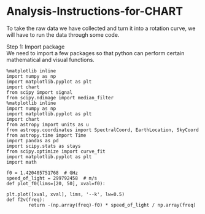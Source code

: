 # Analysis-Instructions-for-CHART
To take the raw data we have collected and turn it into a rotation curve, we will have to run the data through some code. 

Step 1: Import package  
We need to import a few packages so that python can perform certain mathematical and visual functions. 



    %matplotlib inline
    import numpy as np
    import matplotlib.pyplot as plt
    import chart
    from scipy import signal
    from scipy.ndimage import median_filter
    %matplotlib inline
    import numpy as np
    import matplotlib.pyplot as plt
    import chart
    from astropy import units as u
    from astropy.coordinates import SpectralCoord, EarthLocation, SkyCoord
    from astropy.time import Time
    import pandas as pd
    import scipy.stats as stays
    from scipy.optimize import curve_fit
    import matplotlib.pyplot as plt
    import math

    f0 = 1.420405751768  # GHz
    speed_of_light = 299792458  # m/s
    def plot_f0(lims=[20, 50], xval=f0):

    plt.plot([xval, xval], lims, '--k', lw=0.5)
    def f2v(freq):
            return -(np.array(freq)-f0) * speed_of_light / np.array(freq)
            
